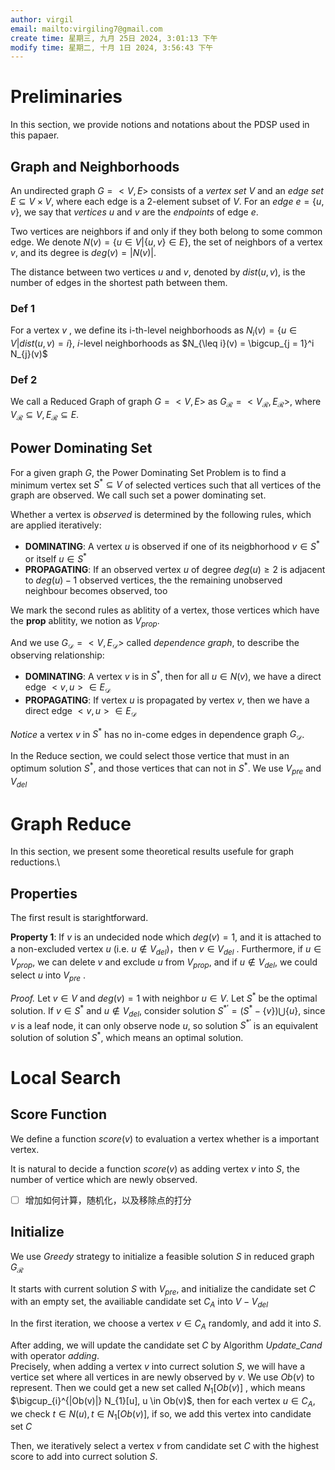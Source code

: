 ```yaml
---
author: virgil
email: mailto:virgiling7@gmail.com
create time: 星期三, 九月 25日 2024, 3:01:13 下午
modify time: 星期二, 十月 1日 2024, 3:56:43 下午
---
```

# Preliminaries

In this section, we provide notions and notations about the PDSP used in this papaer. 

## Graph and Neighborhoods

An undirected graph $G = <V, E>$  consists of a *vertex set* $V$ and an *edge set* $E \subseteq V \times V$, where each edge is a 2-element subset of $V$. For an *edge* $e = \{u, v\}$, we say that *vertices* $u$ and $v$ are the *endpoints* of edge $e$. 
 
Two vertices are neighbors if and only if they both belong to some common edge. We denote $N(v) = \{u \in V |\{u, v\} \in E\}$, the set of neighbors of a vertex $v$, and its degree is $deg(v) = |N(v)|$.

The distance between two vertices $u$ and $v$, denoted by $dist(u, v)$, is the number of edges in  the shortest path between them.

### Def 1

For a vertex $v$ , we define its i-th-level neighborhoods as $N_{i}(v) = \{u \in V| dist(u, v) = i \}$, $i$-level neighborhoods as  $N_{\leq i}(v) = \bigcup_{j = 1}^i N_{j}(v)$

### Def 2

We call a Reduced Graph of graph $G = <V, E>$ as $G_{\mathcal{R}} = <V_{\mathcal{R}}, E_{\mathcal{R}}>$, where $V_{\mathcal{R}} \subseteq V, E_{\mathcal{R}} \subseteq E$.

## Power Dominating Set

For a given graph $G$, the Power Dominating Set Problem is to find a minimum vertex set $S^* \subseteq V$ of selected vertices such that all vertices of the graph are observed. We call such set a power dominating set.

Whether a vertex is *observed* is determined by the following rules, which are applied iteratively:

- **DOMINATING**: A vertex $u$ is observed if one of its neigbhorhood $v \in S^*$ or itself $u \in S^*$
- **PROPAGATING**: If an observed vertex $u$ of degree $deg(u) \geq 2$ is adjacent to $deg(u) - 1$ observed vertices, the the remaining unobserved neighbour becomes observed, too

We mark the second rules as ablitity of a vertex, those vertices which have the **prop** ablitity, we notion as $V_{prop}$.

And we use $G_{\mathcal{D}} = <V, E_{\mathcal{D}}>$  called *dependence graph*, to describe the observing relationship: 

- **DOMINATING**: A vertex $v$ is in $S^*$, then for all $u \in N(v)$, we have a direct edge $<v, u> \in E_{\mathcal{D}}$ 
- **PROPAGATING**: If vertex $u$ is propagated by vertex $v$, then we have a direct edge $<v, u> \in E_{\mathcal{D}}$

*Notice* a vertex $v$ in $S^*$ has no in-come edges in dependence graph $G_{\mathcal{D}}$.

In the Reduce section, we could select those vertice that must in an optimum solution $S^*$, and those vertices that can not in $S^*$. We use $V_{pre}$ and $V_{del}$ 
# Graph Reduce

In this section, we present some theoretical results usefule for graph reductions.\
## Properties

The first result is starightforward.

**Property 1**:  If $v$ is an undecided node which $deg(v) = 1$, and it is attached to a non-excluded vertex $u$ (i.e. $u \not \in V_{del}$)，then $v \in V_{del}$ . Furthermore, if $u \in V_{prop}$, we can delete $v$ and exclude $u$ from $V_{prop}$, and if $u \not \in V_{del}$, we could select $u$ into $V_{pre}$ .

*Proof.* Let $v \in V$ and $deg(v) = 1$ with neighbor $u \in V$. Let $S^*$ be the optimal solution. If $v \in S^*$ and $u \not \in V_{del}$,  consider solution $S^{*\prime} = (S^* - \{ v \}) \bigcup \{ u \}$,  since $v$ is a leaf node, it can only observe node $u$, so solution $S^{*\prime}$ is an equivalent solution of solution $S^*$, which means an optimal solution. 
# Local Search

## Score Function

We define a function $score(v)$ to evaluation a vertex whether is a important vertex. 

It is natural to decide a function $score(v)$ as adding vertex $v$ into $S$, the number of vertice which are newly observed. 

- [ ] 增加如何计算，随机化，以及移除点的打分

## Initialize

We use *Greedy* strategy to initialize a feasible solution $S$ in reduced graph $G_{\mathcal{R}}$

It starts with current solution $S$ with $V_{pre}$, and initialize the candidate set $C$ with an empty set, the availiable candidate set $C_{A}$ into $V - V_{del}$ 

In the first iteration, we choose a vertex $v \in C_{A}$ randomly, and add it into $S$.

After adding, we will update the candidate set $C$ by Algorithm *Update_Cand* with operator *adding*.  
Precisely, when adding a vertex $v$ into currect solution $S$, we will have a vertice set where all vertices in are newly observed by $v$. We use $Ob(v)$ to represent. 
Then we could get a new set called $N_{1}[Ob(v)]$ , which means $\bigcup_{i}^{|Ob(v)|} N_{1}[u], u \in Ob(v)$, then for each vertex $u \in C_{A}$, we check $t \in N(u), t \in N_{1}[Ob(v)]$, if so, we add this vertex into candidate set $C$

Then, we iteratively select a vertex $v$ from candidate set $C$ with the highest score to add into currect solution $S$.